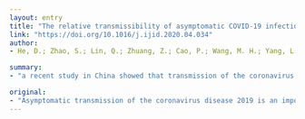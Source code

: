 ```yaml
---
layout: entry
title: "The relative transmissibility of asymptomatic COVID-19 infections among close contacts"
link: "https://doi.org/10.1016/j.ijid.2020.04.034"
author:
- He, D.; Zhao, S.; Lin, Q.; Zhuang, Z.; Cao, P.; Wang, M. H.; Yang, L.

summary:
- "a recent study in China showed that transmission of the coronavirus disease 2019 is comparable to that of symptomatic cases. This is the first time the relative transmissibility of asymptomatic COVID-19 infections is quantified. Here, we discuss that the conclusion may depend on how we interpret the data. We discuss the conclusion of the conclusion. The first time that the relative transmission of COVD-19 infection was quantified is questioned."

original:
- "Asymptomatic transmission of the coronavirus disease 2019 is an important topic. A recent study in China showed that transmissibility of the asymptomatic cases is comparable to that of symptomatic cases. Here, we discuss that the conclusion may depend on how we interpret the data. To the best of our knowledge, this is the first time the relative transmissibility of asymptomatic COVID-19 infections is quantified."
---
```


